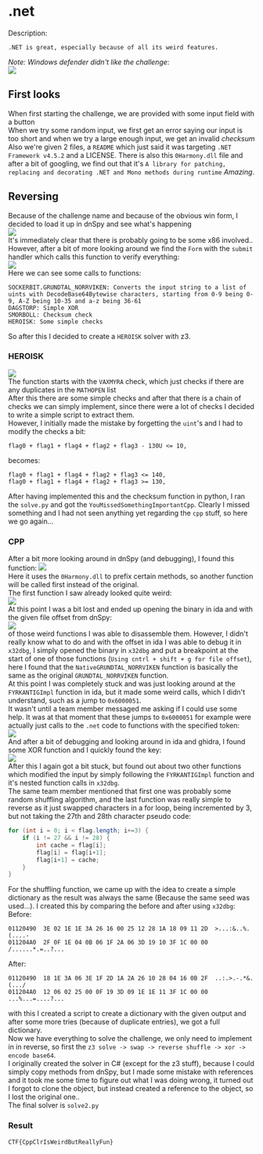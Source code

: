 # .net

Description:
```
.NET is great, especially because of all its weird features.
```

*Note: Windows defender didn't like the challenge*:  
![](./8.png)  

## First looks
When first starting the challenge, we are provided with some input field with a button  
When we try some random input, we first get an error saying our input is too short and when we try a large enough input, we get an invalid *checksum*  
Also we're given 2 files, a `README` which just said it was targeting `.NET Framework v4.5.2` and a LICENSE. There is also this `0Harmony.dll` file and after a bit of googling, we find out that it's `A library for patching, replacing and decorating .NET and Mono methods during runtime` *Amazing*.

## Reversing
Because of the challenge name and because of the obvious win form, I decided to load it up in dnSpy and see what's happening  
![](./1.png)  
It's immediately clear that there is probably going to be some x86 involved..  
However, after a bit of more looking around we find the `Form` with the `submit` handler which calls this function to verify everything:  
![](./2.png)  
Here we can see some calls to functions:
```
SOCKERBIT.GRUNDTAL_NORRVIKEN: Converts the input string to a list of uints with DecodeBase64Bytewise characters, starting from 0-9 being 0-9, A-Z being 10-35 and a-z being 36-61
DAGSTORP: Simple XOR
SMORBOLL: Checksum check
HEROISK: Some simple checks
```
So after this I decided to create a `HEROISK` solver with z3.  

### HEROISK
![](./3.png)  
The function starts with the `VAXMYRA` check, which just checks if there are any duplicates in the `MATHOPEN` list  
After this there are some simple checks and after that there is a chain of checks we can simply implement, since there were a lot of checks I decided to write a simple script to extract them.  
However, I initially made the mistake by forgetting the `uint`'s and I had to modify the checks a bit:
```
flag0 + flag1 + flag4 + flag2 + flag3 - 130U <= 10,
```
becomes:
```
flag0 + flag1 + flag4 + flag2 + flag3 <= 140,
flag0 + flag1 + flag4 + flag2 + flag3 >= 130,
```
After having implemented this and the checksum function in python, I ran the `solve.py` and got the `YouMissedSomethingImportantCpp`. Clearly I missed something and I had not seen anything yet regarding the `cpp` stuff, so here we go again...

### CPP
After a bit more looking around in dnSpy (and debugging), I found this function:
![](./4.png)  
Here it uses the `0Harmony.dll` to prefix certain methods, so another function will be called first instead of the original.  
The first function I saw already looked quite weird:  
![](./5.png)  
At this point I was a bit lost and ended up opening the binary in ida and with the given file offset from dnSpy:  
![](./9.png)  
of those weird functions I was able to disassemble them. However, I didn't really know what to do and with the offset in ida I was able to debug it in `x32dbg`, I simply opened the binary in `x32dbg` and put a breakpoint at the start of one of those functions (`Using cntrl + shift + g for file offset`), here I found that the `NativeGRUNDTAL_NORRVIKEN` function is basically the same as the original `GRUNDTAL_NORRVIKEN` function.  
At this point I was completely stuck and was just looking around at the `FYRKANTIGImpl` function in ida, but it made some weird calls, which I didn't understand, such as a jump to `0x6000051`.  
It wasn't until a team member messaged me asking if I could use some help. It was at that moment that these jumps to `0x6000051` for example were actually just calls to the `.net` code to functions with the specified token:  
![](./6.png)  
And after a bit of debugging and looking around in ida and ghidra, I found some XOR function and I quickly found the key:  
![](./7.png)  
After this I again got a bit stuck, but found out about two other functions which modified the input by simply following the `FYRKANTIGImpl` function and it's nested function calls in `x32dbg`.  
The same team member mentioned that first one was probably some random shuffling algorithm, and the last function was really simple to reverse as it just swapped characters in a for loop, being incremented by 3, but not taking the 27th and 28th character pseudo code:
```csharp
for (int i = 0; i < flag.length; i+=3) {
    if (i != 27 && i != 28) {
        int cache = flag[i];
        flag[i] = flag[i+1];
        flag[i+1] = cache;
    }
}
```
For the shuffling function, we came up with the idea to create a simple dictionary as the result was always the same (Because the same seed was used...). I created this by comparing the before and after using `x32dbg`:
Before:
```
01120490  3E 02 1E 1E 3A 26 16 00 25 12 28 1A 18 09 11 2D  >...:&..%.(....-  
011204A0  2F 0F 1E 04 0B 06 1F 2A 06 3D 19 10 3F 1C 00 00  /......*.=..?...  
```
After:
```
01120490  18 1E 3A 06 3E 1F 2D 1A 2A 26 10 28 04 16 0B 2F  ..:.>.-.*&.(.../  
011204A0  12 06 02 25 00 0F 19 3D 09 1E 1E 11 3F 1C 00 00  ...%...=....?...  
```
with this I created a script to create a dictionary with the given output and after some more tries (because of duplicate entries), we got a full dictionary.  
Now we have everything to solve the challenge, we only need to implement in in reverse, so first the `z3 solve -> swap -> reverse shuffle -> xor -> encode base64`.  
I originally created the solver in C# (except for the z3 stuff), because I could simply copy methods from dnSpy, but I made some mistake with references and it took me some time to figure out what I was doing wrong, it turned out I forgot to clone the object, but instead created a reference to the object, so I lost the original one..  
The final solver is `solve2.py`  

### Result
`CTF{CppClrIsWeirdButReallyFun}`